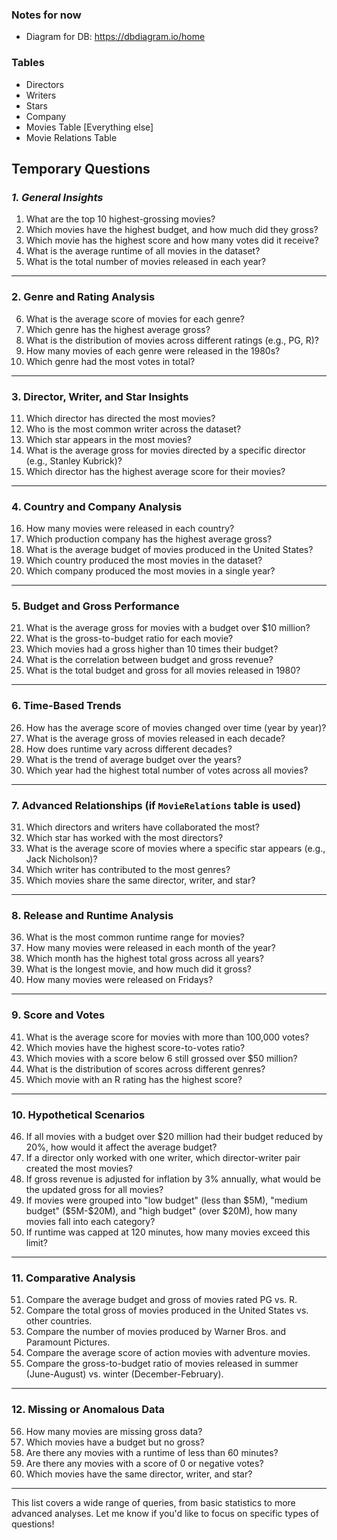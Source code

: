 ### Notes for now
- Diagram for DB: https://dbdiagram.io/home

### Tables
- Directors
- Writers
- Stars
- Company
- Movies Table [Everything else]
- Movie Relations Table

## Temporary Questions

### *1. General Insights*
1. What are the top 10 highest-grossing movies?
2. Which movies have the highest budget, and how much did they gross?
3. Which movie has the highest score and how many votes did it receive?
4. What is the average runtime of all movies in the dataset?
5. What is the total number of movies released in each year?

---

### **2. Genre and Rating Analysis**
6. What is the average score of movies for each genre?
7. Which genre has the highest average gross?
8. What is the distribution of movies across different ratings (e.g., PG, R)?
9. How many movies of each genre were released in the 1980s?
10. Which genre had the most votes in total?

---

### **3. Director, Writer, and Star Insights**
11. Which director has directed the most movies?
12. Who is the most common writer across the dataset?
13. Which star appears in the most movies?
14. What is the average gross for movies directed by a specific director (e.g., Stanley Kubrick)?
15. Which director has the highest average score for their movies?

---

### **4. Country and Company Analysis**
16. How many movies were released in each country?
17. Which production company has the highest average gross?
18. What is the average budget of movies produced in the United States?
19. Which country produced the most movies in the dataset?
20. Which company produced the most movies in a single year?

---

### **5. Budget and Gross Performance**
21. What is the average gross for movies with a budget over $10 million?
22. What is the gross-to-budget ratio for each movie?
23. Which movies had a gross higher than 10 times their budget?
24. What is the correlation between budget and gross revenue?
25. What is the total budget and gross for all movies released in 1980?

---

### **6. Time-Based Trends**
26. How has the average score of movies changed over time (year by year)?
27. What is the average gross of movies released in each decade?
28. How does runtime vary across different decades?
29. What is the trend of average budget over the years?
30. Which year had the highest total number of votes across all movies?

---

### **7. Advanced Relationships (if `MovieRelations` table is used)**
31. Which directors and writers have collaborated the most?
32. Which star has worked with the most directors?
33. What is the average score of movies where a specific star appears (e.g., Jack Nicholson)?
34. Which writer has contributed to the most genres?
35. Which movies share the same director, writer, and star?

---

### **8. Release and Runtime Analysis**
36. What is the most common runtime range for movies?
37. How many movies were released in each month of the year?
38. Which month has the highest total gross across all years?
39. What is the longest movie, and how much did it gross?
40. How many movies were released on Fridays?

---

### **9. Score and Votes**
41. What is the average score for movies with more than 100,000 votes?
42. Which movies have the highest score-to-votes ratio?
43. Which movies with a score below 6 still grossed over $50 million?
44. What is the distribution of scores across different genres?
45. Which movie with an R rating has the highest score?

---

### **10. Hypothetical Scenarios**
46. If all movies with a budget over $20 million had their budget reduced by 20%, how would it affect the average budget?
47. If a director only worked with one writer, which director-writer pair created the most movies?
48. If gross revenue is adjusted for inflation by 3% annually, what would be the updated gross for all movies?
49. If movies were grouped into "low budget" (less than $5M), "medium budget" ($5M-$20M), and "high budget" (over $20M), how many movies fall into each category?
50. If runtime was capped at 120 minutes, how many movies exceed this limit?

---

### **11. Comparative Analysis**
51. Compare the average budget and gross of movies rated PG vs. R.
52. Compare the total gross of movies produced in the United States vs. other countries.
53. Compare the number of movies produced by Warner Bros. and Paramount Pictures.
54. Compare the average score of action movies with adventure movies.
55. Compare the gross-to-budget ratio of movies released in summer (June-August) vs. winter (December-February).

---

### **12. Missing or Anomalous Data**
56. How many movies are missing gross data?
57. Which movies have a budget but no gross?
58. Are there any movies with a runtime of less than 60 minutes?
59. Are there any movies with a score of 0 or negative votes?
60. Which movies have the same director, writer, and star?

---

This list covers a wide range of queries, from basic statistics to more advanced analyses. Let me know if you'd like to focus on specific types of questions!